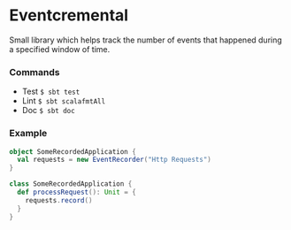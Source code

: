 # Eventcremental

Small library which helps track the number of events that happened during a specified window of time.

### Commands
- Test `$ sbt test`
- Lint `$ sbt scalafmtAll`
- Doc `$ sbt doc`

### Example
```scala
object SomeRecordedApplication {
  val requests = new EventRecorder("Http Requests")
}

class SomeRecordedApplication {
  def processRequest(): Unit = {
    requests.record()
  }
}
```
